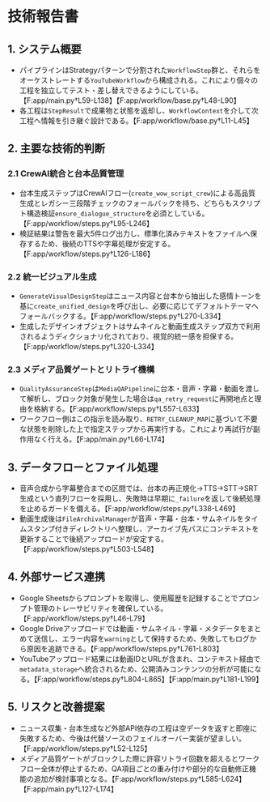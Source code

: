 # 技術報告書

## 1. システム概要
- パイプラインはStrategyパターンで分割された`WorkflowStep`群と、それらをオーケストレートする`YouTubeWorkflow`から構成される。これにより個々の工程を独立してテスト・差し替えできるようにしている。【F:app/main.py†L59-L138】【F:app/workflow/base.py†L48-L90】
- 各工程は`StepResult`で成果物と状態を返却し、`WorkflowContext`を介して次工程へ情報を引き継ぐ設計である。【F:app/workflow/base.py†L11-L45】

## 2. 主要な技術的判断
### 2.1 CrewAI統合と台本品質管理
- 台本生成ステップはCrewAIフロー(`create_wow_script_crew`)による高品質生成とレガシー三段階チェックのフォールバックを持ち、どちらもスクリプト構造検証`ensure_dialogue_structure`を必須としている。【F:app/workflow/steps.py†L95-L246】
- 検証結果は警告を最大5件ログ出力し、標準化済みテキストをファイルへ保存するため、後続のTTSや字幕処理が安定する。【F:app/workflow/steps.py†L126-L186】

### 2.2 統一ビジュアル生成
- `GenerateVisualDesignStep`はニュース内容と台本から抽出した感情トーンを基に`create_unified_design`を呼び出し、必要に応じてデフォルトテーマへフォールバックする。【F:app/workflow/steps.py†L270-L334】
- 生成したデザインオブジェクトはサムネイルと動画生成ステップ双方で利用されるようディクショナリ化されており、視覚的統一感を担保する。【F:app/workflow/steps.py†L320-L334】

### 2.3 メディア品質ゲートとリトライ機構
- `QualityAssuranceStep`は`MediaQAPipeline`に台本・音声・字幕・動画を渡して解析し、ブロック対象が発生した場合は`qa_retry_request`に再開地点と理由を格納する。【F:app/workflow/steps.py†L557-L633】
- ワークフロー側はこの指示を読み取り、`RETRY_CLEANUP_MAP`に基づいて不要な状態を削除した上で指定ステップから再実行する。これにより再試行が副作用なく行える。【F:app/main.py†L66-L174】

## 3. データフローとファイル処理
- 音声合成から字幕整合までの区間では、台本の再正規化→TTS→STT→SRT生成という直列フローを採用し、失敗時は早期に`_failure`を返して後続処理を止めるガードを備える。【F:app/workflow/steps.py†L338-L469】
- 動画生成後は`FileArchivalManager`が音声・字幕・台本・サムネイルをタイムスタンプ付きディレクトリへ整理し、アーカイブ先パスにコンテキストを更新することで後続アップロードが安定する。【F:app/workflow/steps.py†L503-L548】

## 4. 外部サービス連携
- Google Sheetsからプロンプトを取得し、使用履歴を記録することでプロンプト管理のトレーサビリティを確保している。【F:app/workflow/steps.py†L46-L79】
- Google Driveアップロードでは動画・サムネイル・字幕・メタデータをまとめて送信し、エラー内容を`warning`として保持するため、失敗してもログから原因を追跡できる。【F:app/workflow/steps.py†L761-L803】
- YouTubeアップロード結果には動画IDとURLが含まれ、コンテキスト経由で`metadata_storage`へ統合されるため、公開済みコンテンツの分析が可能になる。【F:app/workflow/steps.py†L804-L865】【F:app/main.py†L181-L199】

## 5. リスクと改善提案
- ニュース収集・台本生成など外部API依存の工程は空データを返すと即座に失敗するため、今後は代替ソースのフェイルオーバー実装が望ましい。【F:app/workflow/steps.py†L52-L125】
- メディア品質ゲートがブロックした際に許容リトライ回数を超えるとワークフロー全体が停止するため、QA項目ごとの重み付けや部分的な自動修正機能の追加が検討事項となる。【F:app/workflow/steps.py†L585-L624】【F:app/main.py†L127-L174】

